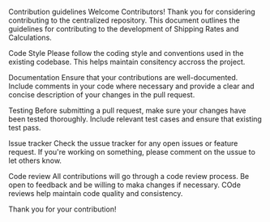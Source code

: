 Contribution guidelines
Welcome Contributors!
Thank you for considering contributing to the centralized repository. This document outlines the guidelines for contributing to the development of Shipping Rates and Calculations.

Code Style
Please follow the coding style and conventions used in the existing codebase. This helps maintain consitency accross the project.

Documentation
Ensure that your contributions are well-documented. Include comments in your code where necessary and provide a clear and concise description of your changes in the pull request.

Testing
Before submitting a pull request, make sure your changes have been tested thoroughly. Include relevant test cases and ensure that existing test pass.

Issue tracker
Check the ussue tracker for any open issues or feature request. If you're working on something, please comment on the ussue to let others know.

Code review
All contributions will go through a code review process. Be open to feedback and be willing to maka changes if necessary. COde reviews help maintain code quality and consistency.

Thank you for your contribution!
